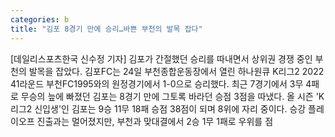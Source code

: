 ```yaml
---
categories: b
title: "김포 8경기 만에 승리…바쁜 부천의 발목 잡다"
---
```

[데일리스포츠한국 신수정 기자] 김포가 간절했던 승리를 따내면서 상위권 경쟁 중인 부천의 발목을 잡았다. 김포FC는 24일 부천종합운동장에서 열린 하나원큐 K리그2 2022 41라운드 부천FC1995와의 원정경기에서 1-0으로 승리했다. 최근 7경기에서 3무 4패로 무승의 늪에 빠졌던 김포는 8경기 만에 그토록 바라던 승점 3점을 따냈다. 올 시즌 &#39;K리그2 신입생&#39;인 김포는 9승 11무 18패 승점 38점이 되며 8위에 자리 중이다. 승강 플레이오프 진출과는 멀어졌지만, 부천과 맞대결에서 2승 1무 1패로 우위를 점